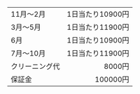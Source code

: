 |||
|:---|---:|
|11月～2月|1日当たり10900円|
|3月～5月|1日当たり11900円|
|6月|1日当たり10900円|
|7月～10月|1日当たり11900円|
|クリーニング代|8000円|
|保証金|100000円|